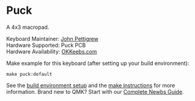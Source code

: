 # Puck

A 4x3 macropad.

Keyboard Maintainer: [John Pettigrew](https://github.com/john-pettigrew)  
Hardware Supported: Puck PCB  
Hardware Availability: [OKKeebs.com](https://okkeebs.com/products/puck-pcb)

Make example for this keyboard (after setting up your build environment):

    make puck:default

See the [build environment setup](https://docs.qmk.fm/#/getting_started_build_tools) and the [make instructions](https://docs.qmk.fm/#/getting_started_make_guide) for more information. Brand new to QMK? Start with our [Complete Newbs Guide](https://docs.qmk.fm/#/newbs).
